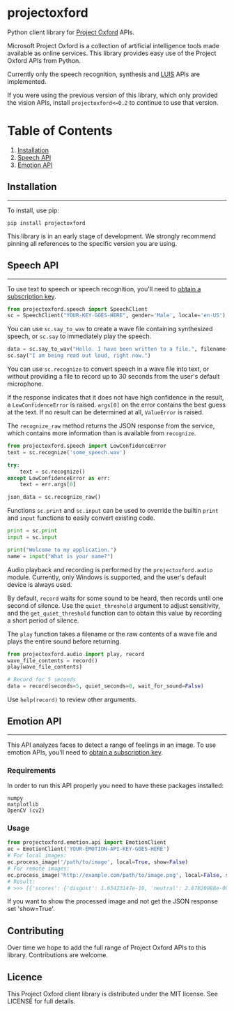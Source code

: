 projectoxford
=============

Python client library for [Project Oxford](https://projectoxford.ai/) APIs.

Microsoft Project Oxford is a collection of artificial intelligence tools made available as online services. This library provides easy use of the Project Oxford APIs from Python.

Currently only the speech recognition, synthesis and [LUIS](https://luis.ai/) APIs are implemented.

If you were using the previous version of this library, which only provided the vision APIs, install ``projectoxford<=0.2`` to continue to use that version.

# Table of Contents
1. [Installation](#installation)
2. [Speech API](#speech-api)
3. [Emotion API](#emotion-api)


## Installation
------------

To install, use pip:

```
pip install projectoxford
```

This library is in an early stage of development. We strongly recommend pinning all references to the specific version you are using.

## Speech API
---------------

To use text to speech or speech recognition, you'll need to [obtain a subscription key](https://projectoxford.ai/speech).

```python
from projectoxford.speech import SpeechClient
sc = SpeechClient("YOUR-KEY-GOES-HERE", gender='Male', locale='en-US')
```

You can use `sc.say_to_wav` to create a wave file containing synthesized speech, or `sc.say` to immediately play the speech.

```python
data = sc.say_to_wav("Hello. I have been written to a file.", filename="test.wav")
sc.say("I am being read out loud, right now.")
```

You can use `sc.recognize` to convert speech in a wave file into text, or without providing a file to record up to 30 seconds from the user's default microphone.

If the response indicates that it does not have high confidence in the result, a `LowConfidenceError` is raised. `args[0]` on the error contains the best guess at the text. If no result can be determined at all, `ValueError` is raised.

The `recognize_raw` method returns the JSON response from the service, which contains more information than is available from `recognize`.

```python
from projectoxford.speech import LowConfidenceError
text = sc.recognize('some_speech.wav')

try:
    text = sc.recognize()
except LowConfidenceError as err:
    text = err.args[0]

json_data = sc.recognize_raw()
```

Functions `sc.print` and `sc.input` can be used to override the builtin `print` and `input` functions to easily convert existing code.

```python
print = sc.print
input = sc.input

print("Welcome to my application.")
name = input("What is your name?")
```

Audio playback and recording is performed by the `projectoxford.audio` module. Currently, only Windows is supported, and the user's default device is always used.

By default, `record` waits for some sound to be heard, then records until one second of silence. Use the `quiet_threshold` argument to adjust sensitivity, and the `get_quiet_threshold` function can to obtain this value by recording a short period of silence.

The `play` function takes a filename or the raw contents of a wave file and plays the entire sound before returning.

```python
from projectoxford.audio import play, record
wave_file_contents = record()
play(wave_file_contents)

# Record for 5 seconds
data = record(seconds=5, quiet_seconds=0, wait_for_sound=False)
```

Use `help(record)` to review other arguments.


## Emotion API
---------------

This API analyzes faces to detect a range of feelings in an image. To use emotion APIs, you'll need to [obtain a subscription key](https://www.projectoxford.ai/emotion).

### Requirements
In order to run this API properly you need to have these packages installed:
```
numpy
matplotlib
OpenCV (cv2)
```


### Usage
```python
from projectoxford.emotion.api import EmotionClient
ec = EmotionClient('YOUR-EMOTION-API-KEY-GOES-HERE')
# For local images:
ec.process_image('/path/to/image', local=True, show=False)
# For remote images:
ec.process_image('http://example.com/path/to/image.png', local=False, show=False)
# Result:
# >>> [{'scores': {'disgust': 1.65423147e-10, 'neutral': 2.67820988e-09, 'surprise': 4.2763566e-09, 'fear': 6.918734e-11, 'happiness': 1.0, 'sadness': 4.156868e-09, 'anger': 3.50509538e-10, 'contempt': 4.948203e-10}, 'faceRectangle': {'left': 216, 'width': 141, 'top': 143, 'height': 141}}, {'scores': {'disgust': 0.000125725681, 'neutral': 0.5974805, 'surprise': 0.1454401, 'fear': 0.05481965, 'happiness': 0.000100017438, 'sadness': 0.2018231, 'anger': 7.945149e-05, 'contempt': 0.000131502544}, 'faceRectangle': {'left': 378, 'width': 139, 'top': 239, 'height': 139}}]
```
If you want to show the processed image and not get the JSON response set 'show=True'.


Contributing
------------

Over time we hope to add the full range of Project Oxford APIs to this library. Contributions are welcome.

Licence
-------

This Project Oxford client library is distributed under the MIT license. See LICENSE for full details.
